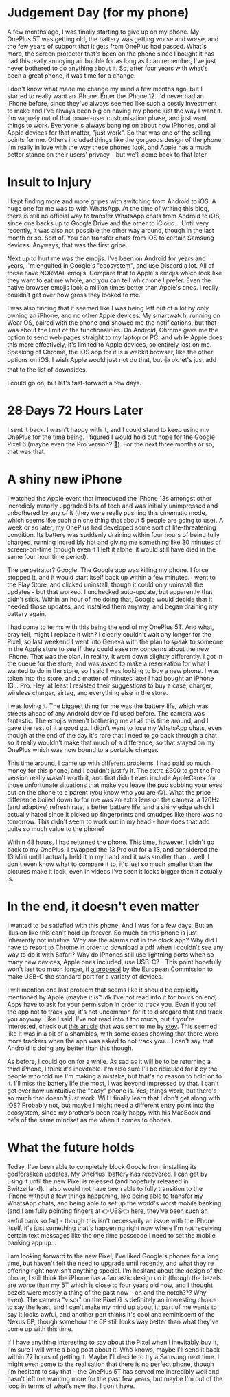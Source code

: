 [//]: # (The Problem with Apple)
[//]: # (29/09/2021)
# Judgement Day (for my phone)
A few months ago, I was finally starting to give up on my phone.  My OnePlus 5T was getting old, the battery was getting worse and worse, and the few years of support that it gets from OnePlus had passed.  What's more, the screen protector that's been on the phone since I bought it has had this really annoying air bubble for as long as I can remember, I've just never bothered to do anything about it.  So, after four years with what's been a great phone, it was time for a change.

I don't know what made me change my mind a few months ago, but I started to really want an iPhone.  Enter the iPhone 12.  I'd never had an iPhone before, since they've always seemed like such a costly investment to make and I've always been big on having my phone just the way I want it.  I'm vaguely out of that power-user customisation phase, and just want things to work.  Everyone is always banging on about how iPhones, and all Apple devices for that matter, "just work".  So that was one of the selling points for me.  Others included things like the gorgeous design of the phone, I'm really in love with the way these phones look, and Apple has a much better stance on their users' privacy - but we'll come back to that later.

# Insult to Injury
I kept finding more and more gripes with switching from Android to iOS.  A huge one for me was to with WhatsApp.  At the time of writing this blog, there is still no official way to transfer WhatsApp chats from Android to iOS, since one backs up to Google Drive and the other to iCloud...  Until very recently, it was also not possible the other way around, though in the last month or so.  Sort of.  You can transfer chats from iOS to certain Samsung devices.  Anyways, that was the first gripe.

Next up to hurt me was the emojis.  I've been on Android for years and years, I'm engulfed in Google's "ecosystem", and use Discord a lot.  All of these have NORMAL emojis.  Compare that to Apple's emojis which look like they want to eat me whole, and you can tell which one I prefer.  Even the native browser emojis look a million times better than Apple's ones.  I really couldn't get over how gross they looked to me.

I was also finding that it seemed like I was being left out of a lot by only owning an iPhone, and no other Apple devices.  My smartwatch, running on Wear OS, paired with the phone and showed me the notifications, but that was about the limit of the functionalities.  On Android, Chrome gave me the option to send web pages straight to my laptop or PC, and while Apple does this more effectively, it's limited to Apple devices, so entirely lost on me.  Speaking of Chrome, the iOS app for it is a webkit browser, like the other options on iOS.  I wish Apple would just not do that, but 👍 ok let's just add that to the list of downsides.

I could go on, but let's fast-forward a few days.

# ~~28 Days~~ 72 Hours Later
I sent it back.  I wasn't happy with it, and I could stand to keep using my OnePlus for the time being.  I figured I would hold out hope for the Google Pixel 6 (maybe even the Pro version? 👀).  For the next three months or so, that was that.

# A shiny new iPhone
I watched the Apple event that introduced the iPhone 13s amongst other incredibly minorly upgraded bits of tech and was initially unimpressed and unbothered by any of it (they were really pushing this cinematic mode, which seems like such a niche thing that about 5 people are going to use).  A week or so later, my OnePlus had developed some sort of life-threatening condition.  Its battery was suddenly draining within four hours of being fully charged, running incredibly hot and giving me something like 30 minutes of screen-on-time (though even if I left it alone, it would still have died in the same four hour time period).

The perpetrator?  Google.  The Google app was killing my phone.  I force stopped it, and it would start itself back up within a few minutes.  I went to the Play Store, and clicked uninstall, though it could only uninstall the updates - but that worked.  I unchecked auto-update, but apparently that didn't stick.  Within an hour of me doing that, Google would decide that it needed those updates, and installed them anyway, and began draining my battery again.

I had come to terms with this being the end of my OnePlus 5T.  And what, pray tell, might I replace it with?  I clearly couldn't wait any longer for the Pixel, so last weekend I went into Geneva with the plan to speak to someone in the Apple store to see if they could ease my concerns about the new iPhone.  That was the plan.  In reality, it went down slightly differently.  I got in the queue for the store, and was asked to make a reservation for what I wanted to do in the store, so I said I was looking to buy a new phone.  I was taken into the store, and a matter of minutes later I had bought an iPhone 13... Pro.  Hey, at least I resisted their suggestions to buy a case, charger, wireless charger, airtag, and everything else in the store.

I was loving it.  The biggest thing for me was the battery life, which was streets ahead of any Android device I'd used before.  The camera was fantastic.  The emojis weren't bothering me at all this time around, and I gave the rest of it a good go.  I didn't want to lose my WhatsApp chats, even though at the end of the day it's rare that I need to go back through a chat so it really wouldn't make that much of a difference, so that stayed on my OnePlus which was now bound to a portable charger.

This time around, I came up with different problems.  I had paid so much money for this phone, and I couldn't justify it.  The extra £300 to get the Pro version really wasn't worth it, and that didn't even include AppleCare+ for those unfortunate situations that make you leave the pub sobbing your eyes out on the phone to a parent (you know who you are 😘).  What the price difference boiled down to for me was an extra lens on the camera, a 120Hz (and adaptive) refresh rate, a better battery life, and a shiny edge which I actually hated since it picked up fingerprints and smudges like there was no tomorrow.  This didn't seem to work out in my head - how does that add quite so much value to the phone?

Within 48 hours, I had returned the phone.  This time, however, I didn't go back to my OnePlus.  I swapped the 13 Pro out for a 13, and considered the 13 Mini until I actually held it in my hand and it was smaller than... well, I don't even know what to compare it to, it's just so much smaller than the pictures make it look, even in videos I've seen it looks bigger than it actually is.

# In the end, it doesn't even matter
I wanted to be satisfied with this phone.  And I was for a few days.  But an illusion like this can't hold up forever.  So much on this phone is just inherently not intuitive.  Why are the alarms not in the clock app?  Why did I have to resort to Chrome in order to download a pdf when I couldn't see any way to do it with Safari?  Why do iPhones still use lightning ports when so many new devices, Apple ones included, use USB-C?  - This point hopefully won't last too much longer, if [a proposal](https://ec.europa.eu/commission/presscorner/detail/en/ip_21_4613) by the European Commission to make USB-C the standard port for a variety of devices.

I will mention one last problem that seems like it should be explicitly mentioned by Apple (maybe it is? idk I've not read into it for hours on end).  Apps have to ask for your permission in order to track you.  Even if you tell the app not to track you, it's not uncommon for it to disregard that and track you anyway.  Like I said, I've not read into it too much, but if you're interested, check out [this article](https://blog.lockdownprivacy.com/2021/09/22/study-effectiveness-of-apples-app-tracking-transparency.html) that was sent to me by [stev](https://stev.top).  This seemed like it was in a bit of a shambles, with some cases showing that there were more trackers when the app was asked to not track you...  I can't say that Android is doing any better than this though.

As before, I could go on for a while.  As sad as it will be to be returning a third iPhone, I think it's inevitable.  I'm also sure I'll be ridiculed for it by the people who told me I'm making a mistake, but that's no reason to hold on to it.  I'll miss the battery life the most, I was beyond impressed by that.  I can't get over how unintuitive the "easy" phone is.  Yes, things work, but there's so much that doesn't *just* work.  Will I finally learn that I don't get along with iOS?  Probably not, but maybe I might need a different entry point into the ecosystem, since my brother's been really happy with his MacBook and he's of the same mindset as me when it comes to phones.

# What the future holds
Today, I've been able to completely block Google from installing its godforsaken updates.  My OnePlus' battery has recovered.  I can get by using it until the new Pixel is released (and hopefully released in Switzerland).  I also would not have been able to fully transition to the iPhone without a few things happening, like being able to transfer my WhatsApp chats, and being able to set up the world's worst mobile banking (and I am fully pointing fingers at 👉UBS👈 here, they've been such an awful bank so far) - though this isn't necessarily an issue with the iPhone itself, it's just something that's happening right now where I'm not receiving certain text messages like the one time passcode I need to set the mobile banking app up...

I am looking forward to the new Pixel; I've liked Google's phones for a long time, but haven't felt the need to upgrade until recently, and what they're offering right now isn't anything special.  I'm hesitant about the design of the phone, I still think the iPhone has a fantastic design on it (though the bezels are worse than my 5T which is close to four years old now, and I thought bezels were mostly a thing of the past now - oh and the notch??? Why even).  The camera "visor" on the Pixel 6 is definitely an interesting choice to say the least, and I can't make my mind up about it; part of me wants to say it looks awful, and another part thinks it's cool and reminiscent of the Nexus 6P, though somehow the 6P still looks way better than what they've come up with this time.

If I have anything interesting to say about the Pixel when I inevitably buy it, I'm sure I will write a blog post about it.  Who knows, maybe I'll send it back within 72 hours of getting it.  Maybe I'll decide to try a Samsung next time.  I might even come to the realisation that there is no perfect phone, though I'm hesitant to say that - the OnePlus 5T has served me incredibly well and hasn't left me wanting more for the past few years, but maybe I'm out of the loop in terms of what's new that I don't have.